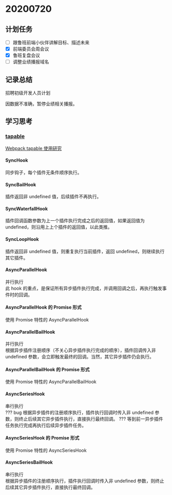 # 20200720

## 计划任务

- [ ] 跟鲁班前端小伙伴讲解目标、描述未来
- [x] 前端委员会周会议
- [x] 鲁班复盘会议
- [ ] 调整业绩播报域名

## 记录总结

招聘初级开发人员计划

因数据不准确，暂停业绩相关播报。

## 学习思考

### [tapable](https://github.com/webpack/tapable)

[Webpack tapable 使用研究](https://juejin.im/post/5d36faa9e51d45109725ff55)

#### SyncHook

同步钩子，每个插件无条件顺序执行。

#### SyncBailHook

插件返回非 undefined 值，后续插件不再执行。

#### SyncWaterfallHook

插件回调函数参数为上一个插件执行完成之后的返回值，如果返回值为 undefined，则沿用上上个插件的返回值，以此类推。

#### SyncLoopHook

插件返回非 undefined 值，则重复执行当前插件，返回 undefined，则继续执行其它插件。

#### AsyncParallelHook

并行执行  
此 hook 的重点，是保证所有异步插件执行完成，并调用回调之后，再执行触发事件时的回调。

#### AsyncParallelHook 的 Promise 形式

使用 Promise 特性的 AsyncParallelHook

#### AsyncParallelBailHook

并行执行  
根据异步插件注册顺序（不关心异步插件执行完成的顺序），插件回调传入非 undefined 参数，会立即触发最终的回调。当然，其它异步插件仍会执行。

#### AsyncParallelBailHook 的 Promise 形式

使用 Promise 特性的 AsyncParallelBailHook

#### AsyncSeriesHook

串行执行  
??? bug
根据异步插件的注册顺序执行，插件执行回调时传入非 undefined 参数，则终止后续其它异步插件执行，直接执行最终回调。
???
等到前一异步插件任务执行完成再执行后续异步插件任务。

#### AsyncSeriesHook 的 Promise 形式

使用 Promise 特性的 AsyncSeriesHook

#### AsyncSeriesBailHook

串行执行  
根据异步插件的注册顺序执行，插件执行回调时传入非 undefined 参数，则终止后续其它异步插件执行，直接执行最终回调。
